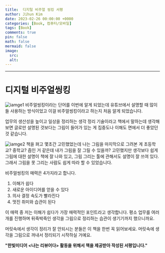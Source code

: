 ```yaml
---
title:  디지털 비주얼 씽킹 서평
author: Jihun Kim
date: 2023-02-26 00:00:00 +0000
categories: [Book, 컴퓨터/모바일]
tags: [Book]
comments: true
pin: false
math: false
mermaid: false
image:
  src: 
  alt:
---
```

---


# 디지털 비주얼씽킹
![iamge1](https://image.aladin.co.kr/Community/paper/2023/0226/pimg_7229551373761195.jpg)
비주얼씽킹이라는 단어를 이번에 알게 되었는데 유튜브에서 설명할 때 많이들 사용하는 방식이었고 이걸 비주얼씽킹이라고 하는지 처음 알게 되었습니다.

업무의 생산성을 높이고 일상을 정리하는 생각 정리 기술이라고 책에서 말하는데 생각해보면 글로만 설명된 것보다는 그림이 들어가 있는 게 집중도나 이해도 면에서 더 좋았던 것 같습니다.

![iamge2](https://image.aladin.co.kr/Community/paper/2023/0226/pimg_7229551373761194.jpg)
책을 펴고 몇초간 고민했었는데 나는 그림을 마지막으로 그려본 게 초등학교? 중학교? 즘인 거 같은데 내가 그림을 잘 그릴 수 있을까? 고민했지만 생각보다 쉽게 그림에 대한 설명이 책에 잘 나와 있고, 그림 그리는 툴에 관해서도 설명이 잘 쓰여 있다. 그래서 그림을 못 그리는 사람도 쉽게 따라 할 수 있었습니다.

비주얼씽킹의 매력은 4가지라고 합니다.
1. 이해가 쉽다
2. 새로운 아이디어를 얻을 수 있다
3. 의사 결정 속도가 빨라진다
4. 멋진 취미와 습관이 된다

이 매력 중 저는 이해가 쉽다가 가장 매력적인 포인트라고 생각합니다. 평소 업무를 여러 개를 진행하며 뒤죽박죽인 생각을 그림으로 정리하는 습관이 생기기까지 했으니까요.

머릿속에서 생각이 정리가 잘 안되시는 분들은 이 책을 한번 꼭 읽어보세요. 머릿속에 생각을 그림으로 꺼내서 정리되기 시작하실 거예요.


**"한빛미디어 \<나는 리뷰어다\> 활동을 위해서 책을 제공받아 작성된 서평입니다."**